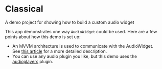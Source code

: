 # Classical

A demo project for showing how to build a custom audio widget

This app demonstrates one way `AudioWidget` could be used. Here are a few points about how this demo is set up:

- An MVVM architecture is used to communicate with the AudioWidget. See [this article](https://medium.com/flutter-community/a-beginners-guide-to-architecting-a-flutter-app-1e9053211a74) for a more detailed description.
- You can use any audio plugin you like, but this demo uses the [audioplayers](https://pub.dev/packages/audioplayers) plugin.

